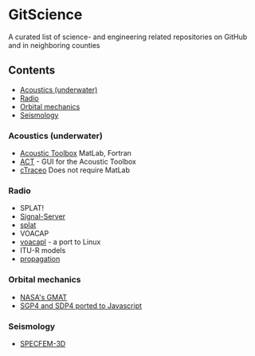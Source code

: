# GitScience
A curated list of science- and engineering related repositories on GitHub and in neighboring counties

## Contents
* [Acoustics (underwater)](https://github.com/Hunter-Github/GitScience#acoustics-underwater)
* [Radio](https://github.com/Hunter-Github/GitScience#radio)
* [Orbital mechanics](https://github.com/Hunter-Github/GitScience#orbital-mechanics)
* [Seismology](https://github.com/Hunter-Github/GitScience#seismology)

### Acoustics (underwater)
* [Acoustic Toolbox](http://oalib.hlsresearch.com/Modes/AcousticsToolbox/) MatLab, Fortran
 * [ACT](http://cmst.curtin.edu.au/products/actoolbox.cfm) - GUI for the Acoustic Toolbox
* [cTraceo](https://github.com/EyNuel/cTraceo) Does not require MatLab
 
### Radio

* SPLAT!
 * [Signal-Server](https://github.com/Cloud-RF/Signal-Server)
 * [splat](https://github.com/jmcmellen/splat)
* VOACAP
 * [voacapl](https://github.com/jawatson/voacapl) - a port to Linux
* ITU-R models
 * [propagation](https://github.com/deepaknadig/propagation)

### Orbital mechanics

* [NASA's GMAT](http://gmat.sourceforge.net/)
* [SGP4 and SDP4 ported to Javascript](https://github.com/shashwatak/satellite-js)

### Seismology

* [SPECFEM-3D](https://github.com/geodynamics/specfem3d)
